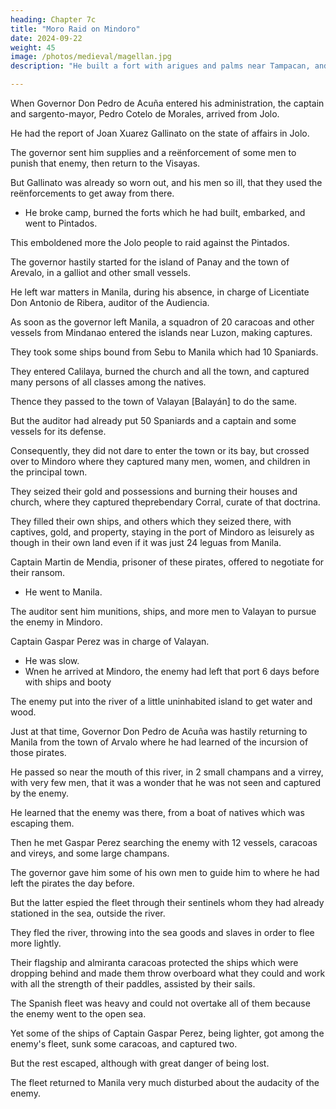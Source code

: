 ```yaml
---
heading: Chapter 7c
title: "Moro Raid on Mindoro"
date: 2024-09-22
weight: 45
image: /photos/medieval/magellan.jpg
description: "He built a fort with arigues and palms near Tampacan, and founded a Spanish settlement which he named Murcia"

---
```



When Governor Don Pedro de Acuña entered his administration, the captain and sargento-mayor, Pedro Cotelo de Morales, arrived from Jolo.

He had the report of Joan Xuarez Gallinato on the state of affairs in Jolo.  

<!-- that island, whither he had gone with the fleet at the beginning of that same year. -->

The governor sent him supplies and a reënforcement of some men to punish that enemy, then return to the Visayas. 

 <!-- even if he could do nothing more, and, whenever the opportunity presented itself, to go to do the same thing in the river of Mindanao, and return to the Pintados. When this commission reached Jolo,  -->

But Gallinato was already so worn out, and his men so ill, that they used the reënforcements to get away from there.
- He broke camp, burned the forts which he had built, embarked, and went to Pintados.

 <!-- leaving the people of that island of Jolo and their neighbors, those of Mindanao, -->

This emboldened more the Jolo people to raid against the Pintados.

The governor hastily started for the island of Panay and the town of Arevalo, in a galliot and other small vessels.

 <!-- to see their needs with his own eyes, in order to provide for them.  -->

He left war matters in Manila, during his absence, in charge of Licentiate Don Antonio de Ribera, auditor of the Audiencia.

As soon as the governor left Manila, a squadron of 20 caracoas and other vessels from Mindanao entered the islands near Luzon, making captures. 

They took some ships bound from Sebu to Manila which had 10 Spaniards.

<!-- in them, among them a woman and a priest and Captain Martin de Mandia, and they took them off with them.  -->

They entered Calilaya, burned the church and all the town, and captured many persons of all classes among the natives. 

Thence they passed to the town of Valayan [Balayán] to do the same.

But the auditor had already put 50 Spaniards and a captain and some vessels for its defense.

Consequently, they did not dare to enter the town or its bay, but crossed over to Mindoro where they captured many men, women, and children in the principal town.

They seized their gold and possessions and burning their houses and church, where they captured theprebendary Corral, curate of that doctrina. 

They filled their own ships, and others which they seized there, with captives, gold, and property, staying in the port of Mindoro as leisurely as though in their own land even if it was just 24 leguas from Manila. 

Captain Martin de Mendia, prisoner of these pirates, offered to negotiate for their ransom.
- He went to Manila. 
<!--  for himself and the other Spanish captives that, if they would let him go to Manila, he would get the ransom for all, and would take it, or would send it within six months, to the river of Mindanao, or otherwise he would return to their power.

The chief in command of the fleet agreed thereto, with certain provisions and conditions, and caused the other captives to write, to the effect that what had been agreed upon might be fulfilled, and then he allowed the captain to leave the fleet. -->


The auditor sent him munitions, ships, and more men to Valayan to pursue the enemy in Mindoro.

Captain Gaspar Perez was in charge of Valayan.
- He was slow. 
- Wnen he arrived at Mindoro, the enemy had left that port 6 days before with ships and booty

<!-- , to return to Mindanao. -->

<!-- Then he went in pursuit of him, although somewhat slowly.  -->

The enemy put into the river of a little uninhabited island to get water and wood.

Just at that time, Governor Don Pedro de Acuña was hastily returning to Manila from the town of Arvalo where he had learned of the incursion of those pirates.

He passed so near the mouth of this river, in 2 small champans and a virrey, with very few men, that it was a wonder that he was not seen and captured by the enemy.

He learned that the enemy was there, from a boat of natives which was escaping them. 

Then he met Gaspar Perez searching the enemy with 12 vessels, caracoas and vireys, and some large champans.

The governor gave him some of his own men to guide him to where he had left the pirates the day before. 

But the latter espied the fleet through their sentinels whom they had already stationed in the sea, outside the river.

They fled the river, throwing into the sea goods and slaves in order to flee more lightly.

Their flagship and almiranta caracoas protected the ships which were dropping behind and made them throw overboard what they could and work with all the strength of their paddles, assisted by their sails.

The Spanish fleet was heavy and could not overtake all of them because the enemy went to the open sea.

 <!-- because, furthermore, they went into the open without fear of the heavy seas which were running, inasmuch as they were fleeing.  -->

Yet some of the ships of Captain Gaspar Perez, being lighter, got among the enemy's fleet, sunk some caracoas, and captured two.

But the rest escaped, although with great danger of being lost.

The fleet returned to Manila very much disturbed about the audacity of the enemy. 

 <!-- things should have come to such a pass that these enemies, who had never dared to leave their houses, should have been so daring and bold as to come to the very gates of the city, doing great damage and making captures. -->

